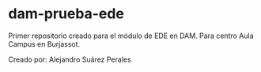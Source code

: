 ﻿# dam-prueba-ede
Primer repositorio creado para el módulo de EDE en DAM. Para centro Aula Campus en Burjassot.

Creado por: Alejandro Suárez Perales
